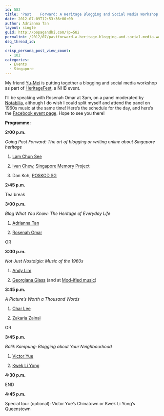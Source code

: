 ```yaml
---
id: 582
title: 'Past	Forward: A Heritage Blogging and Social Media Workshop'
date: 2012-07-09T12:53:36+00:00
author: Adrianna Tan
layout: single
guid: http://popagandhi.com/?p=582
permalink: /2012/07/pastforward-a-heritage-blogging-and-social-media-workshop/
dsq_thread_id:
  -
crisp_persona_post_view_count:
  - 102
categories:
  - Events
  - Singapore
---
```

My friend [Yu-Mei](http://blog.toomanythoughts.org/) is putting together a blogging and social media workshop as part of [HeritageFest](http://www.heritagefest.sg/en/), a NHB event.

I&#8217;ll be speaking with Rosenah Omar at 3pm, on a panel moderated by [Notabilia](http://notabilia.wordpress.com/), although I do wish I could split myself and attend the panel on 1960s music at the same time! Here&#8217;s the schedule for the day, and here&#8217;s the [Facebook event page](https://www.facebook.com/events/243987645704984/). Hope to see you there!

**Programme:**

**2:00 p.m.**

_Going Past Forward: The art of blogging or writing online about Singapore heritage_

1) [Lam Chun See](http://goodmorningyesterday.blogspot.com/)

2) [Ivan Chew](http://ramblinglibrarian.blogspot.com/), [Singapore Memory Project](http://www.iremember.sg/)

3) Dan Koh, [POSKOD.SG](http://poskod.sg/)

**2:45 p.m.**

Tea break

**3:00 p.m.**

_Blog What You Know: The Heritage of Everyday Life_

1) [Adrianna Tan](http://www.popagandhi.com/)

2) [Rosenah Omar](http://nenalingsblog.blogspot.com/)

OR

**3:00 p.m.**

_Not Just Nostalgia: Music of the 1960s_

1) [Andy Lim](http://singapore60smusic.blogspot.com/)

2) [Georgiana Glass](http://hamsterguppies.wordpress.com/) (and at [Mod-ified music](http://modcentric.blogspot.com/))

**3:45 p.m.**

_A Picture’s Worth a Thousand Words_

1) [Char Lee](http://2ndshot.blogspot.com/)

2) [Zakaria Zainal](http://zakariazainal.com/)

OR

**3:45 p.m.**

_Balik Kampung: Blogging about Your Neighbourhood_

1) [Victor Yue](http://bullockcartwater.blogspot.com/)

2) [Kwek Li Yong](http://myqueenstown.blogspot.com/)

**4:30 p.m.**

END

**4:45 p.m.**

Special tour (optional): Victor Yue&#8217;s Chinatown or Kwek Li Yong&#8217;s Queenstown
